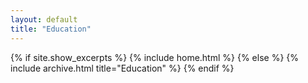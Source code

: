 ```yaml
---
layout: default
title: "Education"
---
```


{% if site.show_excerpts %}
  {% include home.html %}
{% else %}
  {% include archive.html title="Education" %}
{% endif %}
